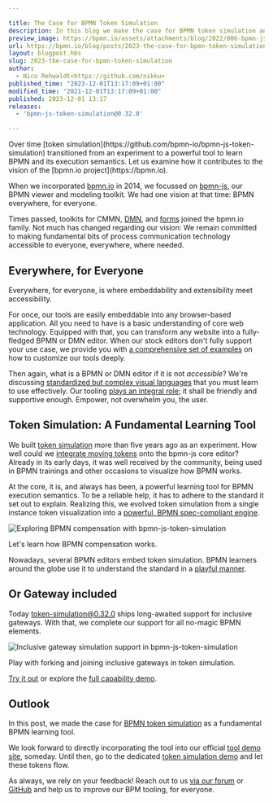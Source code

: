 ```yaml
---

title: The Case for BPMN Token Simulation
description: In this blog we make the case for BPMN token simulation and how it contributes to the overall bpmn.io project vision.
preview_image: https://bpmn.io/assets/attachments/blog/2022/006-bpmn-js-token-simulation.png
url: https://bpmn.io/blog/posts/2023-the-case-for-bpmn-token-simulation.html
layout: blogpost.hbs
slug: 2023-the-case-for-bpmn-token-simulation
author:
  - Nico Rehwaldt<https://github.com/nikku>
published_time: "2023-12-01T13:17:09+01:00"
modified_time: "2021-12-01T13:17:09+01:00"
published: 2023-12-01 13:17
releases:
  - 'bpmn-js-token-simulation@0.32.0'

---
```


<p class="introduction">
  Over time [token simulation](https://github.com/bpmn-io/bpmn-js-token-simulation) transitioned from an experiment to a powerful tool to learn BPMN and its execution semantics. Let us examine how it contributes to the vision of the [bpmn.io project](https://bpmn.io).
</p>

<!-- continue -->

When we incorporated [bpmn.io](https://bpmn.io) in 2014, we focussed on [bpmn-js](https://bpmn.io/toolkit/bpmn-js/), our BPMN viewer and modeling toolkit. We had one vision at that time: BPMN everywhere, for everyone.

Times passed, toolkits for CMMN, [DMN](/toolkit/dmn-js/), and [forms](/toolkit/form-js/) joined the bpmn.io family. Not much has changed regarding our vision: We remain committed to making fundamental bits of process communication technology accessible to everyone, everywhere, where needed.


## Everywhere, for Everyone

Everywhere, for everyone, is where embeddability and extensibility meet accessibility.

For once, our tools are easily embeddable into any browser-based application. All you need to have is a basic understanding of core web technology. Equipped with that, you can transform any website into a fully-fledged BPMN or DMN editor. When our stock editors don't fully support your use case, we provide you with [a comprehensive set of examples](https://github.com/bpmn-io/bpmn-js-examples) on how to customize our tools deeply.

Then again, what is a BPMN or DMN editor if it is not _accessible_? We're discussing [standardized but complex visual languages](https://www.omg.org/intro/TripleCrown.pdf) that you must learn to use effectively. Our tooling [plays an integral role](https://github.com/bpmn-io/design-principles#readme); it shall be friendly and supportive enough. Empower, not overwhelm you, the user.


## Token Simulation: A Fundamental Learning Tool

We built [token simulation](https://github.com/bpmn-io/bpmn-js-token-simulation) more than five years ago as an experiment. How well could we [integrate moving tokens](https://nikku.github.io/talks/2021-token-simulation) onto the bpmn-js core editor? Already in its early days, it was well received by the community, being used in BPMN trainings and other occasions to visualize how BPMN works.

At the core, it is, and always has been, a powerful learning tool for BPMN execution semantics. To be a reliable help, it has to adhere to the standard it set out to explain. Realizing this, we evolved token simulation from a single instance token visualization into a [powerful, BPMN spec-compliant engine](https://page.camunda.com/ccs2022-bpmn-js-token-simulation).

<div class="figure">
  <img src="{{ assets }}/attachments/blog/2023/006-token-simulation.gif" alt="Exploring BPMN compensation with bpmn-js-token-simulation">

  <p class="caption">
    Let's learn how BPMN compensation works.
  </p>
</div>

Nowadays, several BPMN editors embed token simulation. BPMN learners around the globe use it to understand the standard in a [playful manner](https://www.gse.harvard.edu/news/19/10/power-playful-learning).

## Or Gateway included

Today [token-simulation@0.32.0](https://github.com/bpmn-io/bpmn-js-token-simulation/blob/main/CHANGELOG.md#0320) ships long-awaited support for inclusive gateways. With that, we complete our support for all no-magic BPMN elements.

<div class="figure full-size">
  <img src="{{ assets }}/attachments/blog/2023/006-or-gateway.gif" alt="Inclusive gateway simulation support in bpmn-js-token-simulation">

  <p class="caption">
    Play with forking and joining inclusive gateways in token simulation.
  </p>
</div>

[Try it out](https://bpmn-io.github.io/bpmn-js-token-simulation/modeler.html?pp=1&diagram=https%3A%2F%2Fraw.githubusercontent.com%2Fbpmn-io%2Fbpmn-js-token-simulation%2Fmaster%2Fexample%2Fresources%2Finclusive-gateway.bpmn&e=1) or explore the [full capability demo](https://bpmn-io.github.io/bpmn-js-token-simulation/modeler.html?e=1&pp=1&diagram=https%3A%2F%2Fraw.githubusercontent.com%2Fbpmn-io%2Fbpmn-js-token-simulation%2Fmaster%2Fexample%2Fresources%2Fall.bpmn).


## Outlook

In this post, we made the case for [BPMN token simulation](https://github.com/bpmn-io/bpmn-js-token-simulation) as a fundamental BPMN learning tool.

We look forward to directly incorporating the tool into our official [tool demo site](https://demo.bpmn.io), someday. Until then, go to the dedicated [token simulation demo](https://bpmn-io.github.io/bpmn-js-token-simulation/modeler.html?e=1) and let these tokens flow.

As always, we rely on your feedback! Reach out to us [via our forum](https://forum.bpmn.io) or [GitHub](https://github.com/bpmn-io/bpmn-js-token-simulation/issues/new/choose) and help us to improve our BPM tooling, for everyone.
